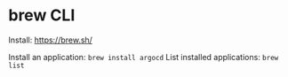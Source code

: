 # brew CLI

Install: https://brew.sh/

Install an application: `brew install argocd`
List installed applications: `brew list`
